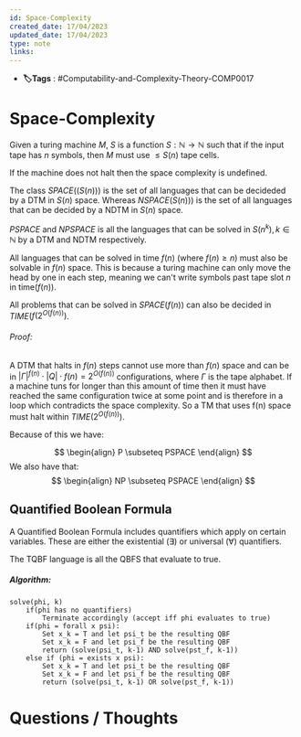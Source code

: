 ```yaml
---
id: Space-Complexity
created_date: 17/04/2023
updated_date: 17/04/2023
type: note
links: 
---
```

* **🏷️Tags** : #Computability-and-Complexity-Theory-COMP0017 
# Space-Complexity

Given a turing machine $M$, $S$ is a function $S: \mathbb{N} \to \mathbb{N}$ such that if the input tape has $n$ symbols, then $M$ must use $\leq S(n)$ tape cells.

If the machine does not halt then the space complexity is undefined.

The class $SPACE((S(n)))$ is the set of all languages that can be decideded by a DTM in $S(n)$ space.
Whereas $NSPACE(S(n)))$ is the set of all languages that can be decided by a NDTM in $S(n)$ space.

$PSPACE$ and $NPSPACE$ is all the languages that can be solved in $S(n^k), k \in \mathbb{N}$ by a DTM and NDTM respectively.

All languages that can be solved in time $f(n)$ (where $f(n) \geq n$) must also be solvable in $f(n)$ space. This is because a turing machine can only move the head by one in each step, meaning we can't write symbols past tape slot $n$ in time$(f(n))$.

All problems that can be solved in $SPACE$$(f(n))$ can also be decided in $TIME$$(f(2^{O(f(n))})$. 

###### Proof:

A DTM that halts in $f(n)$ steps cannot use more than $f(n)$ space and can be in $|\Gamma|^{f(n)} \cdot |Q| \cdot f(n) = 2^{O(f(n))}$ configurations, where $\Gamma$ is the tape alphabet. If a machine tuns for longer than this amount of time then it must have reached the same configuration twice at some point and is therefore in a loop which contradicts the space complexity. So a TM that uses f(n) space must halt within $TIME(2^{O(f(n))})$. 

Because of this we have:

$$
\begin{align}
P \subseteq PSPACE
\end{align}
$$
We also have that:
$$
\begin{align}
NP \subseteq PSPACE
\end{align}
$$


## Quantified Boolean Formula

A Quantified Boolean Formula includes quantifiers which apply on certain variables. These are either the existential ($\exists$) or universal ($\forall$) quantifiers.

The TQBF language is all the QBFS that evaluate to true.

##### Algorithm:
```
solve(phi, k)
	if(phi has no quantifiers)
		Terminate accordingly (accept iff phi evaluates to true)
	if(phi = forall x psi):
		Set x_k = T and let psi_t be the resulting QBF
		Set x_k = F and let psi_f be the resulting QBF
		return (solve(psi_t, k-1) AND solve(pst_f, k-1))
	else if (phi = exists x psi):
		Set x_k = T and let psi_t be the resulting QBF
		Set x_k = F and let psi_f be the resulting QBF
		return (solve(psi_t, k-1) OR solve(pst_f, k-1))
```


# Questions / Thoughts